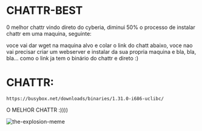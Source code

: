# CHATTR-BEST

0 melhor chattr vindo direto do cyberia, diminui 50% o processo de instalar chattr em uma maquina, seguinte:

voce vai dar wget na maquina alvo e colar o link do chatt abaixo, voce nao vai precisar criar um webserver e instalar da sua propria maquina e bla, bla, bla... como o link ja tem o binário do chattr e direto :)


# CHATTR:

```https://busybox.net/downloads/binaries/1.31.0-i686-uclibc/```


O MELHOR CHATTR :))))

![the-explosion-meme](https://user-images.githubusercontent.com/68440743/234160579-4b09dde4-600b-4ba1-b81d-73428ab926ee.gif)
